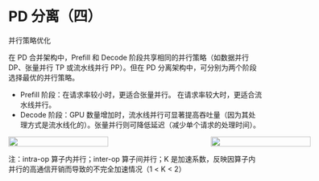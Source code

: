 # PD 分离（四）
并行策略优化

在 PD 合并架构中，Prefill 和 Decode 阶段共享相同的并行策略（如数据并行 DP、张量并行 TP 或流水线并行 PP）。但在 PD 分离架构中，可分别为两个阶段选择最优的并行策略。

* Prefill 阶段：在请求率较小时，更适合张量并行。 在请求率较大时，更适合流水线并行。
* Decode 阶段：GPU 数量增加时，流水线并行可显著提高吞吐量（因为其处理方式是流水线化的）。张量并行则可降低延迟（减少单个请求的处理时间）。

<div style="display: flex; justify-content: space-between; align-items: center; width: 800px; margin: 0 auto;">
    <img src="/img-20.png" style="width: 49.8%;"/>
    <img src="/img-21.png" style="width: 49.8%;"/>
</div>

注：intra-op 算子内并行；inter-op 算子间并行；K 是加速系数，反映因算子内并行的高通信开销而导致的不完全加速情况（1 < K < 2）